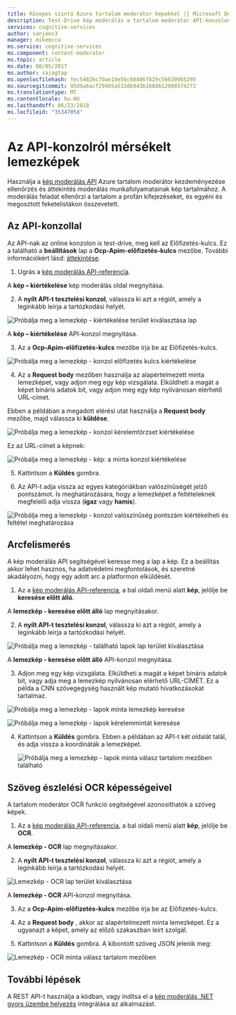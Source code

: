 ```yaml
---
title: Közepes szintű Azure tartalom moderátor képekkel |} Microsoft Docs
description: Test-Drive kép moderálás a tartalom moderátor API-konzolon.
services: cognitive-services
author: sanjeev3
manager: mikemcca
ms.service: cognitive-services
ms.component: content-moderator
ms.topic: article
ms.date: 08/05/2017
ms.author: sajagtap
ms.openlocfilehash: fec54826c70ae10e56c68406f629c56639985295
ms.sourcegitcommit: 95d9a6acf29405a533db943b1688612980374272
ms.translationtype: MT
ms.contentlocale: hu-HU
ms.lasthandoff: 06/23/2018
ms.locfileid: "35347058"
---
```

# <a name="moderate-images-from-the-api-console"></a>Az API-konzolról mérsékelt lemezképek

Használja a [kép moderálás API](https://westus.dev.cognitive.microsoft.com/docs/services/57cf753a3f9b070c105bd2c1/operations/57cf753a3f9b070868a1f66c) Azure tartalom moderátor kezdeményezése ellenőrzés és áttekintés moderálás munkafolyamatainak kép tartalmához. A moderálás feladat ellenőrzi a tartalom a profán kifejezéseket, és egyéni és megosztott feketelistákon összevetett.

## <a name="use-the-api-console"></a>Az API-konzollal
Az API-nak az online konzolon is test-drive, meg kell az Előfizetés-kulcs. Ez a található a **beállítások** lap a **Ocp-Apim-előfizetés-kulcs** mezőbe. További információkért lásd: [áttekintése](overview.md).

1.  Ugrás a [kép moderálás API-referencia](https://westus.dev.cognitive.microsoft.com/docs/services/57cf753a3f9b070c105bd2c1/operations/57cf753a3f9b070868a1f66c).

  A **kép – kiértékelése** kép moderálás oldal megnyitása.

2. A **nyílt API-t tesztelési konzol**, válassza ki azt a régiót, amely a leginkább leírja a tartózkodási helyét. 

  ![Próbálja meg a lemezkép - kiértékelése terület kiválasztása lap](images/test-drive-region.png)
  
  A **kép – kiértékelése** API-konzol megnyitása.

3. Az a **Ocp-Apim-előfizetés-kulcs** mezőbe írja be az Előfizetés-kulcs.

  ![Próbálja meg a lemezkép - konzol előfizetés kulcs kiértékelése](images/try-image-api-1.PNG)

4. Az a **Request body** mezőben használja az alapértelmezett minta lemezképet, vagy adjon meg egy kép vizsgálata. Elküldheti a magát a képet bináris adatok bit, vagy adjon meg egy kép nyilvánosan elérhető URL-címet. 

  Ebben a példában a megadott elérési utat használja a **Request body** mezőbe, majd válassza ki **küldése**. 

   ![Próbálja meg a lemezkép - konzol kérelemtörzset kiértékelése](images/try-image-api-2.PNG)

  Ez az URL-címet a képnek:

  ![Próbálja meg a lemezkép - kép: a minta konzol kiértékelése](images/sample-image.jpg) 

5. Kattintson a **Küldés** gombra.

6. Az API-t adja vissza az egyes kategóriákban valószínűségét jelző pontszámot. Is meghatározására, hogy a lemezképet a feltételeknek megfelelő adja vissza (**igaz** vagy **hamis**). 

  ![Próbálja meg a lemezkép - konzol valószínűség pontszám kiértékelheti és feltétel meghatározása](images/try-image-api-3.PNG)

## <a name="face-detection"></a>Arcfelismerés

A kép moderálás API segítségével keresse meg a lap a kép. Ez a beállítás akkor lehet hasznos, ha adatvédelmi megfontolások, és szeretné akadályozni, hogy egy adott arc a platformon elküldését. 

1.  Az a [kép moderálás API-referencia](https://westus.dev.cognitive.microsoft.com/docs/services/57cf753a3f9b070c105bd2c1/operations/57cf753a3f9b070868a1f66c), a bal oldali menü alatt **kép**, jelölje be **keresése előtt álló**. 

  A **lemezkép - keresése előtt álló** lap megnyitásakor.

2.  A **nyílt API-t tesztelési konzol**, válassza ki azt a régiót, amely a leginkább leírja a tartózkodási helyét. 

  ![Próbálja meg a lemezkép - található lapok lap terület kiválasztása](images/test-drive-region.png)

  A **lemezkép - keresése előtt álló** API-konzol megnyitása.

3. Adjon meg egy kép vizsgálata. Elküldheti a magát a képet bináris adatok bit, vagy adja meg a lemezkép nyilvánosan elérhető URL-CÍMÉT. Ez a példa a CNN szövegegység használt kép mutató hivatkozásokat tartalmaz.

  ![Próbálja meg a lemezkép - lapok minta lemezkép keresése](images/try-image-api-face-image.jpg)

  ![Próbálja meg a lemezkép - lapok kérelemmintát keresése](images/try-image-api-face-request.png)

4. Kattintson a **Küldés** gombra. Ebben a példában az API-t két oldalát talál, és adja vissza a koordináták a lemezképet.

   ![Próbálja meg a lemezkép - lapok minta válasz tartalom mezőben található](images/try-image-api-face-response.png)

## <a name="text-detection-via-ocr-capability"></a>Szöveg észlelési OCR képességeivel

A tartalom moderátor OCR funkció segítségével azonosíthatók a szöveg képek.

1. Az a [kép moderálás API-referencia](https://westus.dev.cognitive.microsoft.com/docs/services/57cf753a3f9b070c105bd2c1/operations/57cf753a3f9b070868a1f66c), a bal oldali menü alatt **kép**, jelölje be **OCR**. 

  A **lemezkép - OCR** lap megnyitásakor.

2. A **nyílt API-t tesztelési konzol**, válassza ki azt a régiót, amely a leginkább leírja a tartózkodási helyét. 

  ![Lemezkép - OCR lap terület kiválasztása](images/test-drive-region.png)

  A **lemezkép - OCR** API-konzol megnyitása.

3. Az a **Ocp-Apim-előfizetés-kulcs** mezőbe írja be az Előfizetés-kulcs.

4. Az a **Request body** , akkor az alapértelmezett minta lemezképet. Ez a ugyanazt a képet, amely az előző szakaszban leírt szolgál.

5. Kattintson a **Küldés** gombra. A kibontott szöveg JSON jelenik meg:

  ![Lemezkép - OCR minta válasz tartalom mezőben](images/try-image-api-ocr.PNG)

## <a name="next-steps"></a>További lépések

A REST API-t használja a kódban, vagy indítsa el a [kép moderálás .NET gyors üzembe helyezés](image-moderation-quickstart-dotnet.md) integrálása az alkalmazást.
